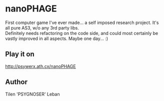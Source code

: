 # nanoPHAGE #
First computer game I've ever made... a self imposed research project.
It's all pure AS3, w/o any 3rd party libs.  
Definitely needs refactoring on the code side, and could most certainly
be vastly improved in all aspects. Maybe one day... :)

## Play it on ##
http://psywerx.ath.cx/nanoPHAGE

## Author ##
Tilen 'PSYGNOSER' Leban
